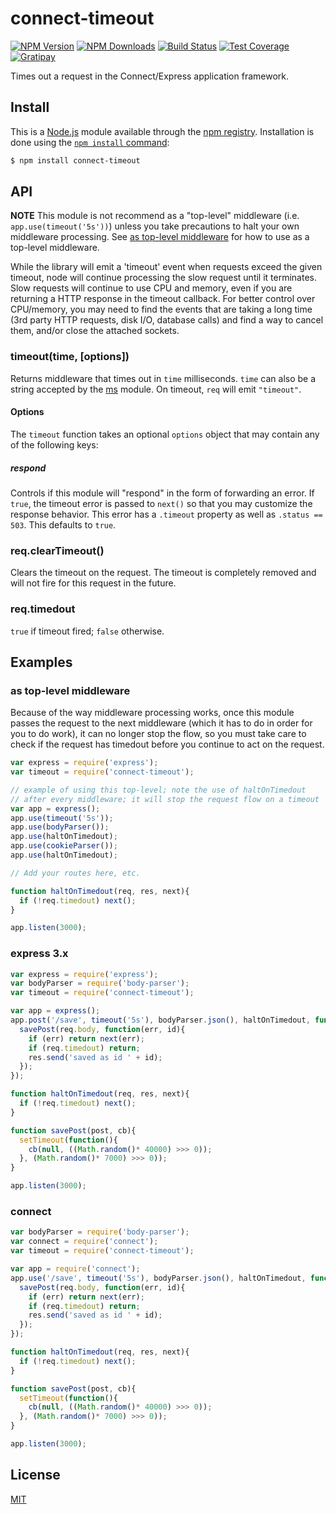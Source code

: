 # connect-timeout

[![NPM Version][npm-image]][npm-url]
[![NPM Downloads][downloads-image]][downloads-url]
[![Build Status][travis-image]][travis-url]
[![Test Coverage][coveralls-image]][coveralls-url]
[![Gratipay][gratipay-image]][gratipay-url]
 
Times out a request in the Connect/Express application framework.

## Install
 
This is a [Node.js](https://nodejs.org/en/) module available through the
[npm registry](https://www.npmjs.com/). Installation is done using the
[`npm install` command](https://docs.npmjs.com/getting-started/installing-npm-packages-locally):

```sh
$ npm install connect-timeout
```

## API

**NOTE** This module is not recommend as a "top-level" middleware (i.e.
`app.use(timeout('5s'))`) unless you take precautions to halt your own
middleware processing. See [as top-level middleware](#as-top-level-middleware)
for how to use as a top-level middleware.

While the library will emit a 'timeout' event when requests exceed the given
timeout, node will continue processing the slow request until it terminates.
Slow requests will continue to use CPU and memory, even if you are returning
a HTTP response in the timeout callback. For better control over CPU/memory,
you may need to find the events that are taking a long time (3rd party HTTP
requests, disk I/O, database calls) and find a way to cancel them, and/or
close the attached sockets.

### timeout(time, [options])

Returns middleware that times out in `time` milliseconds. `time` can also
be a string accepted by the [ms](https://www.npmjs.org/package/ms#readme)
module. On timeout, `req` will emit `"timeout"`.

#### Options

The `timeout` function takes an optional `options` object that may contain
any of the following keys:

##### respond

Controls if this module will "respond" in the form of forwarding an error.
If `true`, the timeout error is passed to `next()` so that you may customize
the response behavior. This error has a `.timeout` property as well as
`.status == 503`. This defaults to `true`.

### req.clearTimeout()

Clears the timeout on the request. The timeout is completely removed and
will not fire for this request in the future.

### req.timedout

`true` if timeout fired; `false` otherwise.

## Examples

### as top-level middleware

Because of the way middleware processing works, once this module
passes the request to the next middleware (which it has to do in order
for you to do work), it can no longer stop the flow, so you must take
care to check if the request has timedout before you continue to act
on the request.

```javascript
var express = require('express');
var timeout = require('connect-timeout');

// example of using this top-level; note the use of haltOnTimedout
// after every middleware; it will stop the request flow on a timeout
var app = express();
app.use(timeout('5s'));
app.use(bodyParser());
app.use(haltOnTimedout);
app.use(cookieParser());
app.use(haltOnTimedout);

// Add your routes here, etc.

function haltOnTimedout(req, res, next){
  if (!req.timedout) next();
}

app.listen(3000);
```

### express 3.x

```javascript
var express = require('express');
var bodyParser = require('body-parser');
var timeout = require('connect-timeout');

var app = express();
app.post('/save', timeout('5s'), bodyParser.json(), haltOnTimedout, function(req, res, next){
  savePost(req.body, function(err, id){
    if (err) return next(err);
    if (req.timedout) return;
    res.send('saved as id ' + id);
  });
});

function haltOnTimedout(req, res, next){
  if (!req.timedout) next();
}

function savePost(post, cb){
  setTimeout(function(){
    cb(null, ((Math.random()* 40000) >>> 0));
  }, (Math.random()* 7000) >>> 0));
}

app.listen(3000);
```

### connect

```javascript
var bodyParser = require('body-parser');
var connect = require('connect');
var timeout = require('connect-timeout');

var app = require('connect');
app.use('/save', timeout('5s'), bodyParser.json(), haltOnTimedout, function(req, res, next){
  savePost(req.body, function(err, id){
    if (err) return next(err);
    if (req.timedout) return;
    res.send('saved as id ' + id);
  });
});

function haltOnTimedout(req, res, next){
  if (!req.timedout) next();
}

function savePost(post, cb){
  setTimeout(function(){
    cb(null, ((Math.random()* 40000) >>> 0));
  }, (Math.random()* 7000) >>> 0));
}

app.listen(3000);
```

## License

[MIT](LICENSE)

[npm-image]: https://img.shields.io/npm/v/connect-timeout.svg
[npm-url]: https://npmjs.org/package/connect-timeout
[travis-image]: https://img.shields.io/travis/expressjs/timeout/master.svg
[travis-url]: https://travis-ci.org/expressjs/timeout
[coveralls-image]: https://img.shields.io/coveralls/expressjs/timeout/master.svg
[coveralls-url]: https://coveralls.io/r/expressjs/timeout?branch=master
[downloads-image]: https://img.shields.io/npm/dm/connect-timeout.svg
[downloads-url]: https://npmjs.org/package/connect-timeout
[gratipay-image]: https://img.shields.io/gratipay/dougwilson.svg
[gratipay-url]: https://www.gratipay.com/dougwilson/
